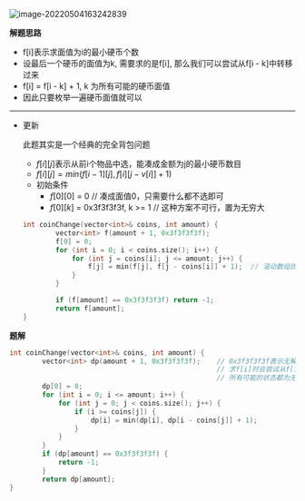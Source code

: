 ![image-20220504163242839](https://cdn.jsdelivr.net/gh/liver0377/images@main/img/image-20220504163242839.png)



**解题思路**

- f[i]表示求面值为i的最小硬币个数
- 设最后一个硬币的面值为k, 需要求的是f[i], 那么我们可以尝试从f[i - k]中转移过来
- f[i]  = f[i - k] + 1, k 为所有可能的硬币面值
- 因此只要枚举一遍硬币面值就可以



-----

- 更新

  此题其实是一个经典的完全背包问题

  - $f[i][j]$表示从前i个物品中选，能凑成金额为j的最小硬币数目
  - $f[i][j] = min(f[i - 1][j], f[i][j - v[i]] + 1)$
  - 初始条件
    - $f[0][0]$ = 0                              // 凑成面值0，只需要什么都不选即可
    - $f[0][k]$ = 0x3f3f3f3f, k >= 1  // 这种方案不可行，置为无穷大

  ```cpp
  int coinChange(vector<int>& coins, int amount) {
          vector<int> f(amount + 1, 0x3f3f3f3f);
          f[0] = 0;
          for (int i = 0; i < coins.size(); i++) {
              for (int j = coins[i]; j <= amount; j++) {
                  f[j] = min(f[j], f[j - coins[i]] + 1);  // 滚动数组优化
              }
          }
  
          if (f[amount] == 0x3f3f3f3f) return -1;
          return f[amount];
  }
  ```

  

**题解**

```cpp
int coinChange(vector<int>& coins, int amount) {
        vector<int> dp(amount + 1, 0x3f3f3f3f);    // 0x3f3f3f3f表示无解，因为后面是求min
                                                   // 求f[i]时会尝试从f[i - k]中转移，只有当
                                                   // 所有可能的状态都为无解,即0x3f3f3f3f时，f[i]才无解
        dp[0] = 0;
        for (int i = 0; i <= amount; i++) {
            for (int j = 0; j < coins.size(); j++) {
                if (i >= coins[j]) {
                    dp[i] = min(dp[i], dp[i - coins[j]] + 1); 
                }
            }
        }
        if (dp[amount] == 0x3f3f3f3f) {
            return -1;
        }
        return dp[amount];
}
```

